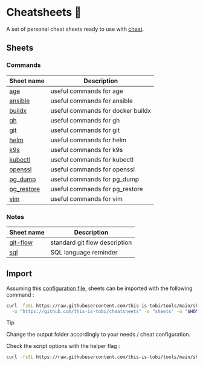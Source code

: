 # Cheatsheets :notebook_with_decorative_cover:

A set of personal cheat sheets ready to use with [cheat](https://github.com/cheat/cheat).

## Sheets

### Commands

| Sheet name                                 | Description                       |
| ------------------------------------------ | --------------------------------- |
| [age](./sheets/commands/age)               | useful commands for age           |
| [ansible](./sheets/commands/ansible)       | useful commands for ansible       |
| [buildx](./sheets/commands/buildx)         | useful commands for docker buildx |
| [gh](./sheets/commands/gh)                 | useful commands for gh            |
| [git](./sheets/commands/git)               | useful commands for git           |
| [helm](./sheets/commands/helm)             | useful commands for helm          |
| [k9s](./sheets/commands/k9s)               | useful commands for k9s           |
| [kubectl](./sheets/commands/kubectl)       | useful commands for kubectl       |
| [openssl](./sheets/commands/openssl)       | useful commands for openssl       |
| [pg_dump](./sheets/commands/pg_dump)       | useful commands for pg_dump       |
| [pg_restore](./sheets/commands/pg_restore) | useful commands for pg_restore    |
| [vim](./sheets/commands/vim)               | useful commands for vim           |

### Notes

| Sheet name                          | Description                   |
| ----------------------------------- | ----------------------------- |
| [git-flow](./sheets/notes/git-flow) | standard git flow description |
| [sql](./sheets/notes/sql)           | SQL language reminder         |

## Import

Assuming this [configuration file](https://github.com/this-is-tobi/dotfiles/blob/main/dotfiles/.config/cheat/conf.yml), sheets can be imported with the following command :

```sh
curl -fsSL https://raw.githubusercontent.com/this-is-tobi/tools/main/shell/clone-subdir.sh | bash -s -- \
  -u "https://github.com/this-is-tobi/cheatsheets" -s "sheets" -o "$HOME/.config/cheat/cheatsheets/personal" -d
```

> [!TIP]
> Change the output folder accordingly to your needs / cheat configuration.
>
> Check the script options with the helper flag :
> ```sh
> curl -fsSL https://raw.githubusercontent.com/this-is-tobi/tools/main/shell/clone-subdir.sh | bash -s -- -h
> ```
